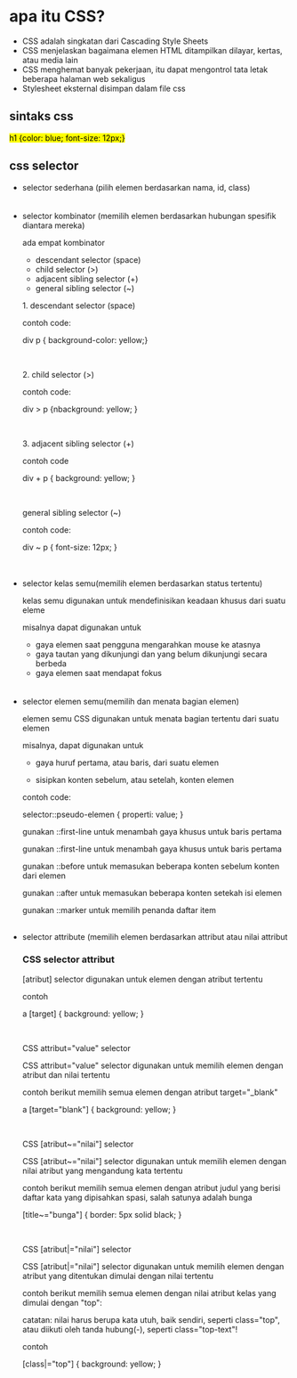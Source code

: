 <h1>apa itu CSS?</h1>

<ul>
    <li>CSS adalah singkatan dari Cascading Style Sheets</li>
    <li>CSS menjelaskan bagaimana elemen HTML ditampilkan dilayar, kertas, atau media lain</li>
    <li>CSS menghemat banyak pekerjaan, itu dapat mengontrol tata letak beberapa halaman web sekaligus</li>
    <li>Stylesheet eksternal disimpan dalam file css</li>
</ul>

<h2>sintaks css</h2>
<p>
<mark>
h1 {color: blue; font-size: 12px;}
</mark>
</p>

<h2>css selector</h2>
 <ul>
    <li>selector sederhana (pilih elemen berdasarkan nama, id, class)</li>
    <br><br>
    <li>
        selector kombinator (memilih elemen berdasarkan hubungan spesifik diantara mereka)
        <p>ada empat kombinator </p>
        <ul>
            <li>descendant selector (space)</li>
            <li>child selector (>)</li>
            <li>adjacent sibling selector (+)</li>
            <li>general sibling selector (~)</li>
        </ul>
        <p>1. descendant selector (space)</p>
        <p>contoh code:</p>
        <p>div p { background-color: yellow;}</p>
        <br>
        <p>2. child selector (>)</p>
        <p>contoh code:</p>
        <p>div > p {nbackground: yellow; }</p>
        <br>
        <p>3. adjacent sibling selector (+)</p>
        <p>contoh code</p>
        <p>div + p { background: yellow; } </p>
        <br>
        <p>general sibling selector (~)</p>
        <p>contoh code:</p>
        <p>div ~ p { font-size: 12px; }</p>
    </li>
    <br><br>
    <li>
        selector kelas semu(memilih elemen berdasarkan status tertentu)
        <p>kelas semu digunakan untuk mendefinisikan keadaan khusus dari suatu eleme</p>
        <p>misalnya dapat digunakan untuk</p>
        <ul>
            <li>gaya elemen saat pengguna mengarahkan mouse ke atasnya</li>
            <li>gaya tautan yang dikunjungi dan yang belum dikunjungi secara berbeda</li>
            <li>gaya elemen saat mendapat fokus</li>
        </ul>
        </li>
    <br><br>
    <li>
        selector elemen semu(memilih dan menata bagian elemen)
    <p>elemen semu CSS digunakan untuk menata bagian tertentu dari suatu elemen</p>
    <p>misalnya, dapat digunakan untuk</p>
    <ul>
        <li>gaya huruf pertama, atau baris, dari suatu elemen</p>
        <li>sisipkan konten sebelum, atau setelah, konten elemen</p>
    </ul>
    <p> contoh code:</p>
    <p>
    selector::pseudo-elemen {
        properti: value;
    }
    <p>gunakan ::first-line untuk menambah gaya khusus untuk baris pertama</p>
    <p>gunakan ::first-line untuk menambah gaya khusus untuk baris pertama</p>
    <p>gunakan ::before untuk memasukan beberapa konten sebelum konten dari elemen</p>
    <p>gunakan ::after untuk memasukan beberapa konten setekah isi elemen</p>
    <p>gunakan ::marker untuk memilih penanda daftar item</p>
    
</p>
    </li>
    <br>
    <li>
    selector attribute (memilih elemen berdasarkan attribut atau nilai attribut</li>
    <h3>CSS selector attribut</h3>
    <p>[atribut] selector digunakan untuk elemen dengan atribut tertentu</p>
    <p>contoh</p>
    <p>a [target] {
        background: yellow;
    }
    </p>
    <br>
    <p>CSS attribut="value" selector</p>
    <p>CSS attribut="value" selector digunakan untuk memilih elemen dengan atribut dan nilai tertentu</p>
    <p>contoh berikut memilih semua<a> elemen dengan atribut target="_blank"</p>
    <p>a [target="blank"] {
        background: yellow;
    }
    </p>
    <br>
    <p>CSS [atribut~="nilai"] selector<p>
    <p>CSS [atribut~="nilai"] selector digunakan untuk memilih elemen dengan nilai atribut yang mengandung kata tertentu</p>
    <p>contoh berikut memilih semua elemen dengan atribut judul yang berisi daftar kata yang dipisahkan spasi, salah satunya adalah bunga </p>
<p>[title~="bunga"] {
    border: 5px solid black;
}
</p>
<br>
    <p>CSS [atribut|="nilai"] selector</p>
    <p>CSS [atribut|="nilai"] selector digunakan untuk memilih elemen dengan atribut yang ditentukan dimulai dengan nilai tertentu</p>
    <p>contoh berikut memilih semua elemen dengan nilai atribut kelas yang dimulai dengan "top":</p>
    <p>catatan: nilai harus berupa kata utuh, baik sendiri, seperti class="top", atau diikuti oleh tanda hubung(-), seperti class="top-text"!
    <p>contoh</p>
    <p>[class|="top"] {
        background: yellow;
    }
</ul>
